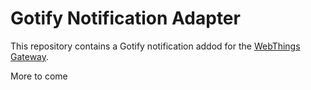 # Gotify Notification Adapter

This repository contains a Gotify notification addod for the [WebThings Gateway](https://github.com/mozilla-iot/gateway).

More to come